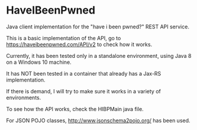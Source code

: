 # HaveIBeenPwned
Java client implementation for the "have i been pwned?" REST API service.

This is a basic implementation of the API, go to https://haveibeenpwned.com/API/v2 to check how it works.

Currently, it has been tested only in a standalone environment, using Java 8 on a Windows 10 machine.

It has NOT been tested in a container that already has a Jax-RS implementation.

If there is demand, I will try to make sure it works in a variety of environments.

To see how the API works, check the HIBPMain java file.

For JSON POJO classes, http://www.jsonschema2pojo.org/ has been used.
